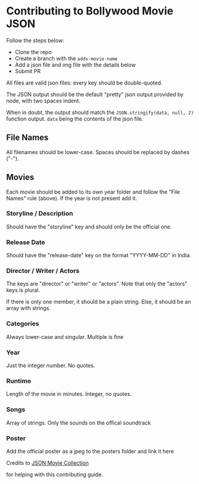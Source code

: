 # Contributing to Bollywood Movie JSON

Follow the steps below: 
 - Clone the repo
 - Create a branch with the `adds-movie-name`
 - Add a json file and img file with the details below
 - Submit PR


All files are valid json files: every key should be double-quoted.

The JSON output should be the default "pretty" json output provided by node, with two spaces indent.

When in doubt, the output should match the `JSON.stringify(data, null, 2)` function output. `data` being the contents of the json file.



## File Names

All filenames should be lower-case. Spaces should be replaced by dashes ("-").

## Movies

Each movie should be added to its own year folder and follow the "File Names" rule (above).
If the year is not present add it. 

### Storyline / Description

Should have the "storyline" key and should only be the official one.

### Release Date

Should have the "release-date" key on the format "YYYY-MM-DD" in India.

### Director / Writer / Actors

The keys are "director" or "writer" or "actors". Note that only the "actors" keys is plural.

If there is only one member, it should be a plain string. Else, it should be an array with strings.

### Categories

Always lower-case and singular. Multiple is fine

### Year

Just the integer number. No quotes.

### Runtime

Length of the movie in minutes. Integer, no quotes.

### Songs

Array of strings. Only the sounds on the offical soundtrack

### Poster

Add the official poster as a jpeg to the posters folder and link it here


Credits to [JSON Movie Collection](https://github.com/jsonmc/jsonmc/blob/master/readme.markdown)

for helping with this contributing guide. 